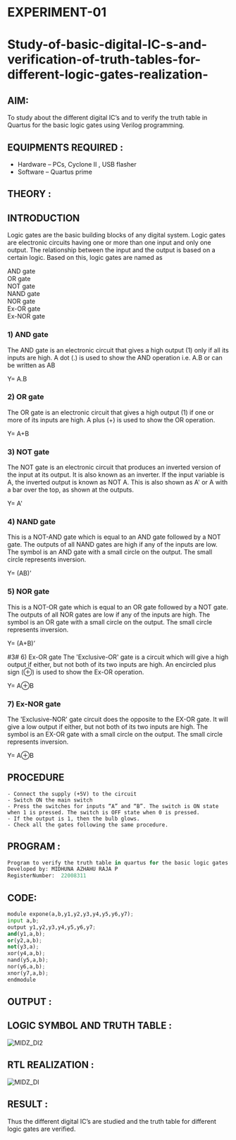 # EXPERIMENT-01

# Study-of-basic-digital-IC-s-and-verification-of-truth-tables-for-different-logic-gates-realization-
## AIM:
To study about the different digital IC’s and to verify the truth table in Quartus for the basic logic gates using Verilog programming.

## EQUIPMENTS REQUIRED :

- Hardware – PCs, Cyclone II , USB flasher  
- Software – Quartus prime

## THEORY :

## INTRODUCTION
Logic gates are the basic building blocks of any digital system. Logic gates are electronic circuits having one or more than one input and only one output. The relationship between the input and the output is based on a certain logic. Based on this, logic gates are named as

AND gate  
OR gate  
NOT gate  
NAND gate  
NOR gate  
Ex-OR gate  
Ex-NOR gate  
### 1) AND gate  
The AND gate is an electronic circuit that gives a high output (1) only if all its inputs are high. A dot (.) is used to show the AND operation i.e. A.B or can be written as AB

Y= A.B

### 2) OR gate
The OR gate is an electronic circuit that gives a high output (1) if one or more of its inputs are high. A plus (+) is used to show the OR operation.

Y= A+B

### 3) NOT gate
The NOT gate is an electronic circuit that produces an inverted version of the input at its output. It is also known as an inverter. If the input variable is A, the inverted output is known as NOT A. This is also shown as A' or A with a bar over the top, as shown at the outputs.

Y= A'

### 4) NAND gate
This is a NOT-AND gate which is equal to an AND gate followed by a NOT gate. The outputs of all NAND gates are high if any of the inputs are low. The symbol is an AND gate with a small circle on the output. The small circle represents inversion.

Y= (AB)’

### 5) NOR gate
This is a NOT-OR gate which is equal to an OR gate followed by a NOT gate. The outputs of all NOR gates are low if any of the inputs are high. The symbol is an OR gate with a small circle on the output. The small circle represents inversion.

Y= (A+B)’

#3# 6) Ex-OR gate
The 'Exclusive-OR' gate is a circuit which will give a high output if either, but not both of its two inputs are high. An encircled plus sign (⊕) is used to show the Ex-OR operation.

Y= A⊕B

### 7) Ex-NOR gate
The 'Exclusive-NOR' gate circuit does the opposite to the EX-OR gate. It will give a low output if either, but not both of its two inputs are high. The symbol is an EX-OR gate with a small circle on the output. The small circle represents inversion.

Y= A⊕B

## PROCEDURE 
```
- Connect the supply (+5V) to the circuit
- Switch ON the main switch
- Press the switches for inputs “A” and “B”. The switch is ON state when 1 is pressed. The switch is OFF state when 0 is pressed.
- If the output is 1, then the bulb glows.
- Check all the gates following the same procedure.
```

##  PROGRAM :

```python
Program to verify the truth table in quartus for the basic logic gates using Verilog programming.  
Developed by: MIDHUNA AZHAHU RAJA P  
RegisterNumber:  22008311  
```

## CODE:

```python
module expone(a,b,y1,y2,y3,y4,y5,y6,y7);  
input a,b;  
output y1,y2,y3,y4,y5,y6,y7;  
and(y1,a,b);  
or(y2,a,b);  
not(y3,a);  
xor(y4,a,b);  
nand(y5,a,b);  
nor(y6,a,b);  
xnor(y7,a,b);  
endmodule
```
## OUTPUT : 

## LOGIC SYMBOL AND TRUTH TABLE :

![MIDZ_DI2](https://user-images.githubusercontent.com/118054670/209641692-1b82452f-1b4c-4a26-bdde-39761e30377b.png)


## RTL REALIZATION :

![MIDZ_DI](https://user-images.githubusercontent.com/118054670/209638741-774d29f2-c603-46a4-bbf3-4f1f86c2fb1f.png)

## RESULT :
Thus the different digital IC’s are studied and the truth table for different logic gates are verified.
